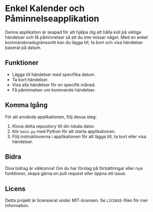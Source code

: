# Enkel Kalender och Påminnelseapplikation

Denna applikation är skapad för att hjälpa dig att hålla koll på viktiga händelser och få påminnelser så att du inte missar något. Med en enkel kommandoradsgränssnitt kan du lägga till, ta bort och visa händelser baserat på datum.

## Funktioner

- Lägga till händelser med specifika datum.
- Ta bort händelser.
- Visa alla händelser för en specifik månad.
- Få påminnelser om kommande händelser.

## Komma Igång

För att använda applikationen, följ dessa steg:

1. Klona detta repository till din lokala dator.
2. Kör `main.py` med Python för att starta applikationen.
3. Följ instruktionerna i applikationen för att lägga till, ta bort eller visa händelser.

## Bidra

Dina bidrag är välkomna! Om du har förslag på förbättringar eller nya funktioner, skapa gärna en pull request eller öppna ett issue.

## Licens

Detta projekt är licensierat under MIT-licensen. Se `LICENSE`-filen för mer information.
